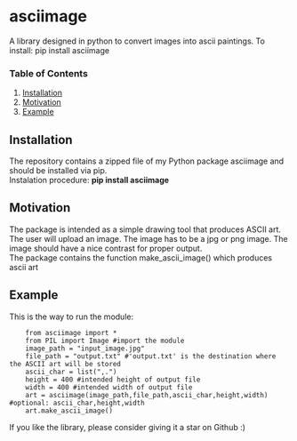# asciimage

A library designed in python to convert images into ascii paintings.
To install: pip install asciimage

### Table of Contents

1. [Installation](#installation)
2. [Motivation](#motivation)
3. [Example](#example)


## Installation <a name="installation"></a>
The repository contains a zipped file of my Python package asciimage and should be installed via pip.<br/>
Instalation procedure: <b>pip install asciimage</b>


## Motivation <a name="Motivation"></a>
The package is intended as a simple drawing tool that produces ASCII art.<br/>
The user will upload an image. The image has to be a jpg or png image. The image should have a nice contrast for proper output.<br/>
The package contains the function make_ascii_image() which produces ascii art <br/>


## Example <a name="Example"></a>
This is the way to run the module:


		from asciimage import *
		from PIL import Image #import the module
		image_path = "input_image.jpg"
		file_path = "output.txt" #'output.txt' is the destination where the ASCII art will be stored
		ascii_char = list(",.")
		height = 400 #intended height of output file
		width = 400 #intended width of output file
		art = asciimage(image_path,file_path,ascii_char,height,width) #optional: ascii_char,height,width
		art.make_ascii_image()



If you like the library, please consider giving it a star on Github :)                                  
